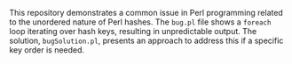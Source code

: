 This repository demonstrates a common issue in Perl programming related to the unordered nature of Perl hashes.  The `bug.pl` file shows a `foreach` loop iterating over hash keys, resulting in unpredictable output.  The solution, `bugSolution.pl`, presents an approach to address this if a specific key order is needed.